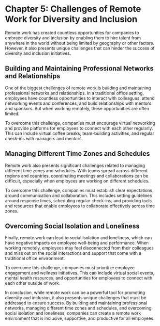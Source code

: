 Chapter 5: Challenges of Remote Work for Diversity and Inclusion
================================================================

Remote work has created countless opportunities for companies to embrace diversity and inclusion by enabling them to hire talent from anywhere in the world without being limited by geography or other factors. However, it also presents unique challenges that can hinder the success of diversity and inclusion initiatives.

Building and Maintaining Professional Networks and Relationships
----------------------------------------------------------------

One of the biggest challenges of remote work is building and maintaining professional networks and relationships. In a traditional office setting, employees have countless opportunities to interact with colleagues, attend networking events and conferences, and build relationships with mentors and sponsors. But when working remotely, these opportunities are often limited.

To overcome this challenge, companies must encourage virtual networking and provide platforms for employees to connect with each other regularly. This can include virtual coffee breaks, team-building activities, and regular check-ins with managers and mentors.

Managing Different Time Zones and Schedules
-------------------------------------------

Remote work also presents significant challenges related to managing different time zones and schedules. With teams spread across different regions and countries, coordinating meetings and collaborations can be difficult, especially when employees are working on different schedules.

To overcome this challenge, companies must establish clear expectations around communication and collaboration. This includes setting guidelines around response times, scheduling regular check-ins, and providing tools and resources that enable employees to collaborate effectively across time zones.

Overcoming Social Isolation and Loneliness
------------------------------------------

Finally, remote work can lead to social isolation and loneliness, which can have negative impacts on employee well-being and performance. When working remotely, employees may feel disconnected from their colleagues and miss out on the social interactions and support that come with a traditional office environment.

To overcome this challenge, companies must prioritize employee engagement and wellness initiatives. This can include virtual social events, mental health resources, and opportunities for employees to connect with each other outside of work.

In conclusion, while remote work can be a powerful tool for promoting diversity and inclusion, it also presents unique challenges that must be addressed to ensure success. By building and maintaining professional networks, managing different time zones and schedules, and overcoming social isolation and loneliness, companies can create a remote work environment that is inclusive, supportive, and productive for all employees.
